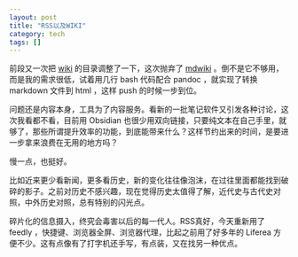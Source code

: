 ```yaml
---
layout: post
title: "RSS以及WIKI"
category: tech
tags: []
---
```


前段又一次把 [wiki](https://metaldudu.github.io/wiki/) 的目录调整了一下，这次抛弃了 [mdwiki](https://github.com/Dynalon/mdwiki/) 。倒不是它不够用，而是我的需求很低，试着用几行 bash 代码配合 pandoc ，就实现了转换 markdown 文件到 html ，这样 push 的时候一步到位。

问题还是内容本身，工具为了内容服务。看新的一批笔记软件又引发各种讨论，这次我看都不看，目前用 Obsidian 也很少用双向链接，只要纯文本在自己手里，就够了，那些所谓提升效率的功能，到底能带来什么？这样节约出来的时间，是要进一步拿来浪费在无用的地方吗？

慢一点，也挺好。

比如近来更少看新闻，更多看历史，新的变化往往像泡沫，在过往里面都能找到破碎的影子。之前对历史不感兴趣，现在觉得历史太值得了解，近代史与古代史对照，中外历史对照，总有特别的闪光点。

碎片化的信息摄入，终究会毒害以后的每一代人。RSS真好，今天重新用了 feedly ，快捷键、浏览器全屏、浏览器代理，比起之前用了好多年的 Liferea 方便不少。这有点像有了打字机还手写，有点装，又在找另一种优点。